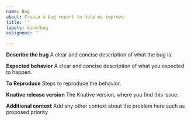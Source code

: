 ```yaml
---
name: Bug
about: Create a bug report to help us improve
title: ''
labels: kind/bug
assignees: ''

---
```


<!-- 
Are you using Knative? If you do, we would love to know!
https://github.com/knative/community/issues/new?template=ADOPTERS.yaml&title=%5BADOPTERS%5D%3A+%24%7BCOMPANY+NAME+HERE%7D
-->

**Describe the bug**
A clear and concise description of what the bug is.

**Expected behavior**
A clear and concise description of what you expected to happen.

**To Reproduce**
Steps to reproduce the behavior.

**Knative release version**
The Knative version, where you find this issue.

**Additional context**
Add any other context about the problem here such as proposed priority
